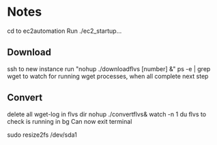 # Notes

cd to ec2automation
Run ./ec2_startup... 

## Download
ssh to new instance
run "nohup ./downloadflvs [number] &"
ps -e | grep wget to watch for running wget processes, when all complete next step

## Convert
delete all wget-log in flvs dir
nohup ./convertflvs&
watch -n 1 du flvs to check is running in bg
Can now exit terminal

sudo resize2fs /dev/sda1
